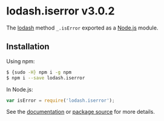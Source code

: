 # lodash.iserror v3.0.2

The [lodash](https://lodash.com/) method `_.isError` exported as a [Node.js](https://nodejs.org/) module.

## Installation

Using npm:
```bash
$ {sudo -H} npm i -g npm
$ npm i --save lodash.iserror
```

In Node.js:
```js
var isError = require('lodash.iserror');
```

See the [documentation](https://lodash.com/docs#isError) or [package source](https://github.com/lodash/lodash/blob/3.0.2-npm-packages/lodash.iserror) for more details.
